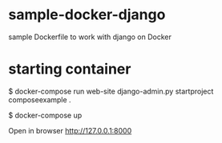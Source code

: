 # sample-docker-django
sample Dockerfile to work with django on Docker

# starting container

$ docker-compose run web-site django-admin.py startproject composeexample .

$ docker-compose up

Open in browser http://127.0.0.1:8000
